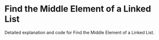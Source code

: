 # Find the Middle Element of a Linked List

Detailed explanation and code for Find the Middle Element of a Linked List.